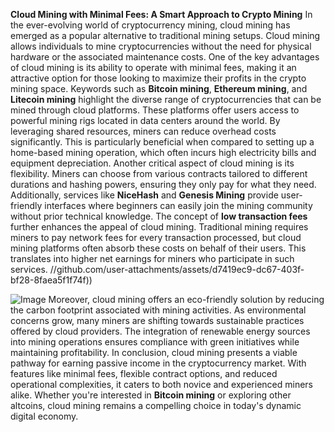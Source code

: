 **Cloud Mining with Minimal Fees: A Smart Approach to Crypto Mining**
In the ever-evolving world of cryptocurrency mining, cloud mining has emerged as a popular alternative to traditional mining setups. Cloud mining allows individuals to mine cryptocurrencies without the need for physical hardware or the associated maintenance costs. One of the key advantages of cloud mining is its ability to operate with minimal fees, making it an attractive option for those looking to maximize their profits in the crypto mining space.
Keywords such as **Bitcoin mining**, **Ethereum mining**, and **Litecoin mining** highlight the diverse range of cryptocurrencies that can be mined through cloud platforms. These platforms offer users access to powerful mining rigs located in data centers around the world. By leveraging shared resources, miners can reduce overhead costs significantly. This is particularly beneficial when compared to setting up a home-based mining operation, which often incurs high electricity bills and equipment depreciation.
Another critical aspect of cloud mining is its flexibility. Miners can choose from various contracts tailored to different durations and hashing powers, ensuring they only pay for what they need. Additionally, services like **NiceHash** and **Genesis Mining** provide user-friendly interfaces where beginners can easily join the mining community without prior technical knowledge.
The concept of **low transaction fees** further enhances the appeal of cloud mining. Traditional mining requires miners to pay network fees for every transaction processed, but cloud mining platforms often absorb these costs on behalf of their users. This translates into higher net earnings for miners who participate in such services.
 //github.com/user-attachments/assets/d7419ec9-dc67-403f-bf28-8faea5f1f74f))

![Image](https://github.com/user-attachments/assets/4a25d116-2220-4385-b08e-f287af8fcbc4)
Moreover, cloud mining offers an eco-friendly solution by reducing the carbon footprint associated with mining activities. As environmental concerns grow, many miners are shifting towards sustainable practices offered by cloud providers. The integration of renewable energy sources into mining operations ensures compliance with green initiatives while maintaining profitability.
In conclusion, cloud mining presents a viable pathway for earning passive income in the cryptocurrency market. With features like minimal fees, flexible contract options, and reduced operational complexities, it caters to both novice and experienced miners alike. Whether you're interested in **Bitcoin mining** or exploring other altcoins, cloud mining remains a compelling choice in today's dynamic digital economy.
